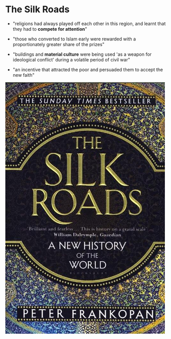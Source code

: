 # The Silk Roads

* "religions had always played off each other in this region, and learnt that they had to **compete for attention**"

* "those who converted to Islam early were rewarded with a proportionately greater share of the prizes"

* "buildings and **material culture** were being used 'as a weapon for ideological conflict' during a volatile period of civil war"

* "an incentive that attracted the poor and persuaded them to accept the new faith"

<p float="left">
	<img src="./pix/the-silk-roads.jpg" width="500" />
</p>
